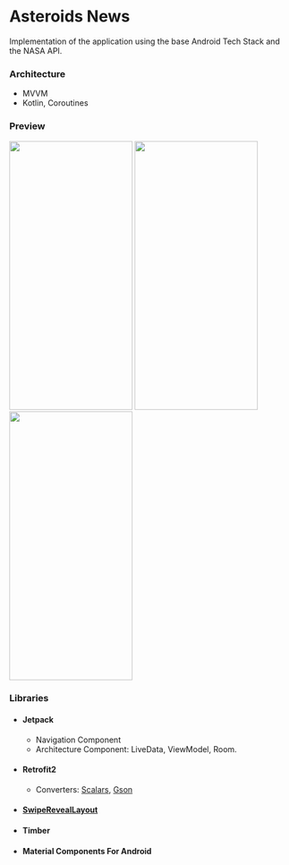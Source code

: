 # Asteroids News  
Implementation of the application using the base Android Tech Stack and the NASA API.
### Architecture
  * MVVM
  * Kotlin, Coroutines
### Preview
<img src="https://github.com/dimaklekchyan/asteroids-news/blob/main/preview_light_theme.gif" width="220" height="480" />    <img src="https://github.com/dimaklekchyan/asteroids-news/blob/main/preview_dark_theme.gif" width="220" height="480" />    <img src="https://github.com/dimaklekchyan/asteroids-news/blob/main/preview_disconnected.gif" width="220" height="480" /> 

### Libraries
  * #### Jetpack
    + Navigation Component
    + Architecture Component: LiveData, ViewModel, Room.
  * #### Retrofit2
    + Converters: [Scalars](https://mvnrepository.com/artifact/com.squareup.retrofit2/converter-scalars/2.9.0), [Gson](https://mvnrepository.com/artifact/com.squareup.retrofit2/converter-gson)
  * #### [SwipeRevealLayout](https://mvnrepository.com/artifact/com.chauthai.swipereveallayout/swipe-reveal-layout)
  * #### Timber
  * #### Material Components For Android 

